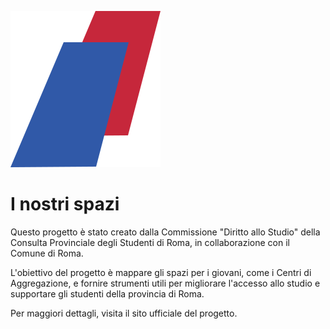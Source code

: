 ![Logo del progetto](./static/cps.svg)

# I nostri spazi 

Questo progetto è stato creato dalla Commissione "Diritto allo Studio" della Consulta Provinciale degli Studenti di Roma, in collaborazione con il Comune di Roma. 

L'obiettivo del progetto è mappare gli spazi per i giovani, come i Centri di Aggregazione, e fornire strumenti utili per migliorare l'accesso allo studio e supportare gli studenti della provincia di Roma.

Per maggiori dettagli, visita il sito ufficiale del progetto.
